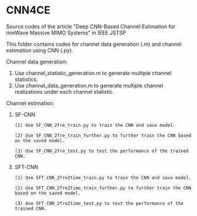 # CNN4CE
Source codes of the article "Deep CNN-Based Channel Estimation for mmWave Massive MIMO Systems" in IEEE JSTSP

This folder contains codes for channel data generation (.m) and channel estimation using CNN (.py). 

Channel data generation:
1. Use channel_statistic_generation.m to generate multiple channel statistics.
2. Use channel_data_generation.m to generate multiple channel realizations under each channel statistic.

Channel estimation:
1. SF-CNN

       (1) Use SF_CNN_2fre_train.py to train the CNN and save model.

       (2) Use SF_CNN_2fre_train_further.py to further train the CNN based on the saved model.

       (3) Use SF_CNN_2fre_test.py to test the performance of the trained CNN.

2. SFT-CNN

       (1) Use SFT_CNN_2fre2time_train.py to train the CNN and save model.

       (2) Use SFT_CNN_2fre2time_train_further.py to further train the CNN based on the saved model.

       (3) Use SFT_CNN_2fre2time_test.py to test the performance of the trained CNN.
